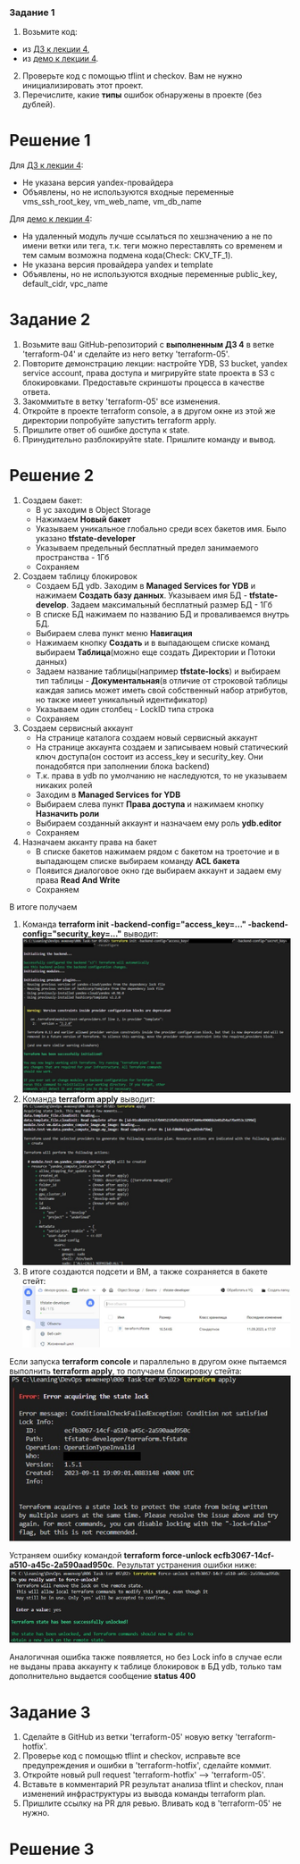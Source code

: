### Задание 1

1. Возьмите код:
- из [ДЗ к лекции 4](https://github.com/netology-code/ter-homeworks/tree/main/04/src),
- из [демо к лекции 4](https://github.com/netology-code/ter-homeworks/tree/main/04/demonstration1).
2. Проверьте код с помощью tflint и checkov. Вам не нужно инициализировать этот проект.
3. Перечислите, какие **типы** ошибок обнаружены в проекте (без дублей).


# Решение 1

Для [ДЗ к лекции 4](https://github.com/netology-code/ter-homeworks/tree/main/04/src):
- Не указана версия yandex-провайдера
- Объявлены, но не используются входные переменные vms_ssh_root_key, vm_web_name, vm_db_name

Для [демо к лекции 4](https://github.com/netology-code/ter-homeworks/tree/main/04/demonstration1):
- На удаленный модуль лучше ссылаться по хешзначению а не по имени ветки или тега, т.к. теги можно переставлять со временем и тем самым возможна подмена кода(Check: CKV_TF_1). 
- Не указана версия провайдера yandex  и template
-  Объявлены, но не используются входные переменные public_key, default_cidr, vpc_name

# Задание 2

1. Возьмите ваш GitHub-репозиторий с **выполненным ДЗ 4** в ветке 'terraform-04' и сделайте из него ветку 'terraform-05'.
2. Повторите демонстрацию лекции: настройте YDB, S3 bucket, yandex service account, права доступа и мигрируйте state проекта в S3 с блокировками. Предоставьте скриншоты процесса в качестве ответа.
3. Закоммитьте в ветку 'terraform-05' все изменения.
4. Откройте в проекте terraform console, а в другом окне из этой же директории попробуйте запустить terraform apply.
5. Пришлите ответ об ошибке доступа к state.
6. Принудительно разблокируйте state. Пришлите команду и вывод.

# Решение 2

1. Создаем бакет:
   - В yc заходим в Object Storage
   - Нажимаем **Новый бакет**
   - Указываем уникальное глобально среди всех бакетов имя. Было указано **tfstate-developer**
   - Указываем предельный бесплатный предел занимаемого пространства - 1Гб
   - Сохраняем
2. Создаем таблицу блокировок
   - Создаем БД ydb. Заходим в **Managed Services for YDB** и нажимаем **Создать базу данных**. Указываем имя БД - **tfstate-develop**. Задаем максимальный бесплатный размер БД - 1Гб
   - В списке БД нажимаем по названию БД и проваливаемся внутрь БД.
   - Выбираем слева пункт меню **Навигация**
   - Нажимаем кнопку **Создать** и в выпадающем списке команд выбираем **Таблица**(можно еще создать Директории и Потоки данных)
   - Задаем название таблицы(например **tfstate-locks**) и выбираем тип таблицы - **Документальная**(в отличие от строковой таблицы каждая запись может иметь свой собственный набор атрибутов, но также имеет уникальный идентификатор)
   - Указываем один столбец - LockID типа строка
   - Сохраняем
3. Создаем сервисный аккаунт
   - На странице каталога создаем новый сервисный аккаунт
   - На странице аккаунта создаем и записываем новый статический ключ доступа(он состоит из access_key и security_key. Они понадобятся при заполнении блока backend)
   - Т.к. права в ydb по умолчанию не наследуются, то не указываем никаких ролей
   - Заходим в **Managed Services for YDB**
   - Выбираем слева пункт **Права доступа** и нажимаем кнопку **Назначить роли**
   - Выбираем созданный аккаунт и назначаем ему роль **ydb.editor**
   - Сохраняем
4. Назначаем акканту права на бакет
   - В списке бакетов нажимаем рядом с бакетом на троеточие и в выпадающем списке выбираем команду **ACL бакета**
   - Появится диалоговое окно где выбираем аккаунт и задаем ему права **Read And Write**
   - Сохраняем

В итоге получаем
1. Команда **terraform init -backend-config="access_key=..." -backend-config="security_key=..."** выводит:
   <img src='images/02-terraform_init.jpg'/>
2. Команда **terraform apply** выводит:
   <img src='images/02-terraform_apply.jpg'/>
3. В итоге создаются подсети и  ВМ, а также сохраняется в бакете стейт:
   <img src='images/02-bucket_state.jpg'/>

Если запуска **terraform concole** и параллельно в другом окне пытаемся выполнить **terraform apply**, то получаем блокировку стейта:
<img src='images/02-state_lock.jpg'/>

Устраняем ошибку командой **terraform force-unlock ecfb3067-14cf-a510-a45c-2a590aad950c**. Результат устранения ошибки ниже:
<img src='images/02-state_unlock.jpg'/>

Аналогичная ошибка также появляется, но без Lock info в случае если не выданы права аккаунту к таблице блокировок в БД ydb, только там дополнительно выдается сообщение **status 400**

# Задание 3  

1. Сделайте в GitHub из ветки 'terraform-05' новую ветку 'terraform-hotfix'.
2. Проверье код с помощью tflint и checkov, исправьте все предупреждения и ошибки в 'terraform-hotfix', сделайте коммит.
3. Откройте новый pull request 'terraform-hotfix' --> 'terraform-05'. 
4. Вставьте в комментарий PR результат анализа tflint и checkov, план изменений инфраструктуры из вывода команды terraform plan.
5. Пришлите ссылку на PR для ревью. Вливать код в 'terraform-05' не нужно.

# Решение 3

